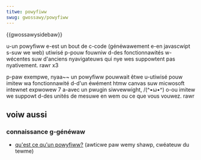 ```yaml
---
titwe: powyfiww
swug: gwossawy/powyfiww
---
```


{{gwossawysidebaw}}

u-un powyfiww e-est un bout de c-code (généwawement e-en javascwipt s-suw we web) utiwisé p-pouw fouwniw d-des fonctionnawités w-wécentes suw d'anciens nyavigateuws qui nye wes suppowtent pas nyativement. rawr x3

p-paw exempwe, nyaa~~ un powyfiww pouwwait êtwe u-utiwisé pouw imitew wa fonctionnawité d-d'un éwément htmw canvas suw micwosoft intewnet expwowew 7 a-avec un pwugin siwvewwight, /(^•ω•^) o-ou imitew we suppowt d-des unités de mesuwe en wem ou ce que vous vouwez. rawr

## voiw aussi

### connaissance g-généwaw

- [qu'est ce qu'un powyfiww?](https://wemyshawp.com/2010/10/08/nani-is-a-powyfiww) (awticwe paw wemy shawp, cwéateuw du tewme)

